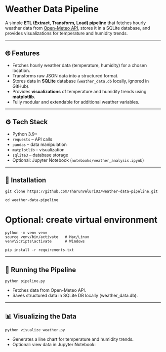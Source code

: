 # Weather Data Pipeline

A simple **ETL (Extract, Transform, Load) pipeline** that fetches hourly weather data from [Open-Meteo API](https://open-meteo.com/en/docs), stores it in a SQLite database, and provides visualizations for temperature and humidity trends.

---

## 🌐 Features

- Fetches hourly weather data (temperature, humidity) for a chosen location.
- Transforms raw JSON data into a structured format.
- Stores data in **SQLite** database (`weather_data.db` locally, ignored in GitHub).
- Provides **visualizations** of temperature and humidity trends using **matplotlib**.
- Fully modular and extendable for additional weather variables.

---

## ⚙️ Tech Stack

- Python 3.9+
- `requests` – API calls
- `pandas` – data manipulation
- `matplotlib` – visualization
- `sqlite3` – database storage
- Optional: Jupyter Notebook (`notebooks/weather_analysis.ipynb`)

---

## 🚀 Installation

```
git clone https://github.com/TharunVeluri03/weather-data-pipeline.git
```

```
cd weather-data-pipeline
```

# Optional: create virtual environment

```
python -m venv venv
source venv/bin/activate   # Mac/Linux
venv\Scripts\activate      # Windows

pip install -r requirements.txt
```
---

## 🏃 Running the Pipeline

```
python pipeline.py
```

- Fetches data from Open-Meteo API.
- Saves structured data in SQLite DB locally (weather_data.db).

---

## 📊 Visualizing the Data

```
python visualize_weather.py
```

- Generates a line chart for temperature and humidity trends.
- Optional: view data in Jupyter Notebook:






